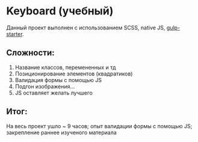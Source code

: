 # Keyboard (учебный)

Данный проект выполнен с использованием SCSS, native JS, [gulp-starter](https://github.com/BercAlexei/gulp-starter).

## Сложности:
1) Нaзвание классов, перемененных и тд
2) Позиционирование элементов (квадратиков)
3) Валидация формы с помощью JS
4) Подгон изображения...
5) JS оставляет желать лучшего

## Итог:
На весь проект ушло ~ 9 часов; опыт валидации формы с помощью JS; закрепление раннее изученого материала

